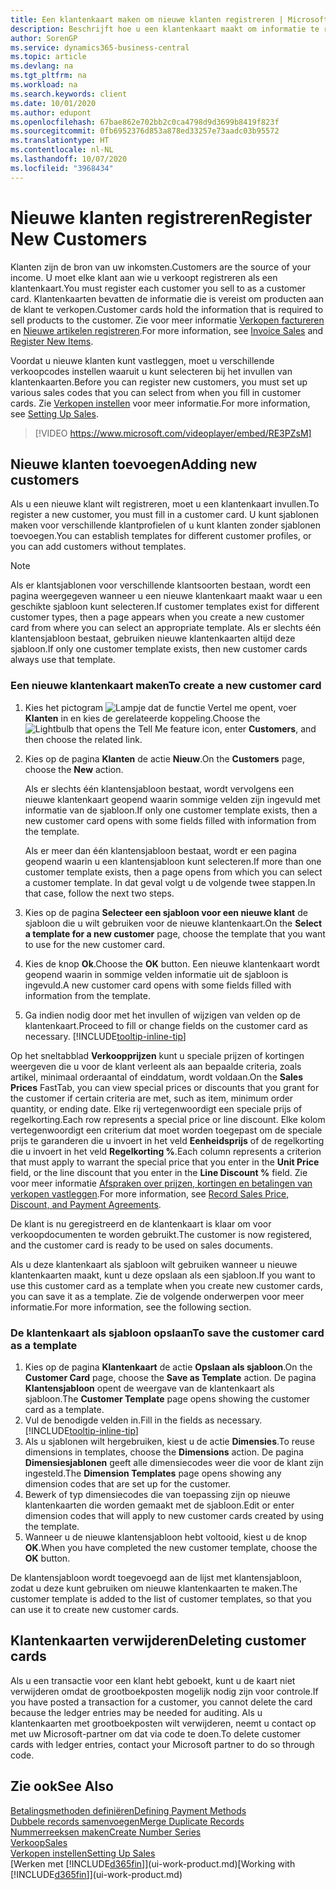 ```yaml
---
title: Een klantenkaart maken om nieuwe klanten registreren | Microsoft Docs
description: Beschrijft hoe u een klantenkaart maakt om informatie te registreren over elke nieuwe klant of cliënt aan wie u verkoopt.
author: SorenGP
ms.service: dynamics365-business-central
ms.topic: article
ms.devlang: na
ms.tgt_pltfrm: na
ms.workload: na
ms.search.keywords: client
ms.date: 10/01/2020
ms.author: edupont
ms.openlocfilehash: 67bae862e702bb2c0ca4798d9d3699b8419f823f
ms.sourcegitcommit: 0fb6952376d853a878ed33257e73aadc03b95572
ms.translationtype: HT
ms.contentlocale: nl-NL
ms.lasthandoff: 10/07/2020
ms.locfileid: "3968434"
---
```

# <a name="register-new-customers"></a><span data-ttu-id="efde9-103">Nieuwe klanten registreren</span><span class="sxs-lookup"><span data-stu-id="efde9-103">Register New Customers</span></span>

<span data-ttu-id="efde9-104">Klanten zijn de bron van uw inkomsten.</span><span class="sxs-lookup"><span data-stu-id="efde9-104">Customers are the source of your income.</span></span> <span data-ttu-id="efde9-105">U moet elke klant aan wie u verkoopt registreren als een klantenkaart.</span><span class="sxs-lookup"><span data-stu-id="efde9-105">You must register each customer you sell to as a customer card.</span></span> <span data-ttu-id="efde9-106">Klantenkaarten bevatten de informatie die is vereist om producten aan de klant te verkopen.</span><span class="sxs-lookup"><span data-stu-id="efde9-106">Customer cards hold the information that is required to sell products to the customer.</span></span> <span data-ttu-id="efde9-107">Zie voor meer informatie [Verkopen factureren](sales-how-invoice-sales.md) en [Nieuwe artikelen registreren](inventory-how-register-new-items.md).</span><span class="sxs-lookup"><span data-stu-id="efde9-107">For more information, see [Invoice Sales](sales-how-invoice-sales.md) and [Register New Items](inventory-how-register-new-items.md).</span></span>  

<span data-ttu-id="efde9-108">Voordat u nieuwe klanten kunt vastleggen, moet u verschillende verkoopcodes instellen waaruit u kunt selecteren bij het invullen van klantenkaarten.</span><span class="sxs-lookup"><span data-stu-id="efde9-108">Before you can register new customers, you must set up various sales codes that you can select from when you fill in customer cards.</span></span> <span data-ttu-id="efde9-109">Zie [Verkopen instellen](sales-setup-sales.md) voor meer informatie.</span><span class="sxs-lookup"><span data-stu-id="efde9-109">For more information, see [Setting Up Sales](sales-setup-sales.md).</span></span>

> [!VIDEO https://www.microsoft.com/videoplayer/embed/RE3PZsM]

## <a name="adding-new-customers"></a><span data-ttu-id="efde9-110">Nieuwe klanten toevoegen</span><span class="sxs-lookup"><span data-stu-id="efde9-110">Adding new customers</span></span>

<span data-ttu-id="efde9-111">Als u een nieuwe klant wilt registreren, moet u een klantenkaart invullen.</span><span class="sxs-lookup"><span data-stu-id="efde9-111">To register a new customer, you must fill in a customer card.</span></span> <span data-ttu-id="efde9-112">U kunt sjablonen maken voor verschillende klantprofielen of u kunt klanten zonder sjablonen toevoegen.</span><span class="sxs-lookup"><span data-stu-id="efde9-112">You can establish templates for different customer profiles, or you can add customers without templates.</span></span>  

> [!NOTE]  
> <span data-ttu-id="efde9-113">Als er klantsjablonen voor verschillende klantsoorten bestaan, wordt een pagina weergegeven wanneer u een nieuwe klantenkaart maakt waar u een geschikte sjabloon kunt selecteren.</span><span class="sxs-lookup"><span data-stu-id="efde9-113">If customer templates exist for different customer types, then a page appears when you create a new customer card from where you can select an appropriate template.</span></span> <span data-ttu-id="efde9-114">Als er slechts één klantensjabloon bestaat, gebruiken nieuwe klantenkaarten altijd deze sjabloon.</span><span class="sxs-lookup"><span data-stu-id="efde9-114">If only one customer template exists, then new customer cards always use that template.</span></span>  

### <a name="to-create-a-new-customer-card"></a><span data-ttu-id="efde9-115">Een nieuwe klantenkaart maken</span><span class="sxs-lookup"><span data-stu-id="efde9-115">To create a new customer card</span></span>

1. <span data-ttu-id="efde9-116">Kies het pictogram ![Lampje dat de functie Vertel me opent](media/ui-search/search_small.png "Vertel me wat u wilt doen"), voer **Klanten** in en kies de gerelateerde koppeling.</span><span class="sxs-lookup"><span data-stu-id="efde9-116">Choose the ![Lightbulb that opens the Tell Me feature](media/ui-search/search_small.png "Tell me what you want to do") icon, enter **Customers**, and then choose the related link.</span></span>  
2. <span data-ttu-id="efde9-117">Kies op de pagina **Klanten** de actie **Nieuw**.</span><span class="sxs-lookup"><span data-stu-id="efde9-117">On the **Customers** page, choose the **New** action.</span></span>

    <span data-ttu-id="efde9-118">Als er slechts één klantensjabloon bestaat, wordt vervolgens een nieuwe klantenkaart geopend waarin sommige velden zijn ingevuld met informatie van de sjabloon.</span><span class="sxs-lookup"><span data-stu-id="efde9-118">If only one customer template exists, then a new customer card opens with some fields filled with information from the template.</span></span>

    <span data-ttu-id="efde9-119">Als er meer dan één klantensjabloon bestaat, wordt er een pagina geopend waarin u een klantensjabloon kunt selecteren.</span><span class="sxs-lookup"><span data-stu-id="efde9-119">If more than one customer template exists, then a page opens from which you can select a customer template.</span></span> <span data-ttu-id="efde9-120">In dat geval volgt u de volgende twee stappen.</span><span class="sxs-lookup"><span data-stu-id="efde9-120">In that case, follow the next two steps.</span></span>
3. <span data-ttu-id="efde9-121">Kies op de pagina **Selecteer een sjabloon voor een nieuwe klant** de sjabloon die u wilt gebruiken voor de nieuwe klantenkaart.</span><span class="sxs-lookup"><span data-stu-id="efde9-121">On the **Select a template for a new customer** page, choose the template that you want to use for the new customer card.</span></span>
4. <span data-ttu-id="efde9-122">Kies de knop **Ok**.</span><span class="sxs-lookup"><span data-stu-id="efde9-122">Choose the **OK** button.</span></span> <span data-ttu-id="efde9-123">Een nieuwe klantenkaart wordt geopend waarin in sommige velden informatie uit de sjabloon is ingevuld.</span><span class="sxs-lookup"><span data-stu-id="efde9-123">A new customer card opens with some fields filled with information from the template.</span></span>  
5. <span data-ttu-id="efde9-124">Ga indien nodig door met het invullen of wijzigen van velden op de klantenkaart.</span><span class="sxs-lookup"><span data-stu-id="efde9-124">Proceed to fill or change fields on the customer card as necessary.</span></span> [!INCLUDE[tooltip-inline-tip](includes/tooltip-inline-tip_md.md)]

<span data-ttu-id="efde9-125">Op het sneltabblad **Verkoopprijzen** kunt u speciale prijzen of kortingen weergeven die u voor de klant verleent als aan bepaalde criteria, zoals artikel, minimaal orderaantal of einddatum, wordt voldaan.</span><span class="sxs-lookup"><span data-stu-id="efde9-125">On the **Sales Prices** FastTab, you can view special prices or discounts that you grant for the customer if certain criteria are met, such as item, minimum order quantity, or ending date.</span></span> <span data-ttu-id="efde9-126">Elke rij vertegenwoordigt een speciale prijs of regelkorting.</span><span class="sxs-lookup"><span data-stu-id="efde9-126">Each row represents a special price or line discount.</span></span> <span data-ttu-id="efde9-127">Elke kolom vertegenwoordigt een criterium dat moet worden toegepast om de speciale prijs te garanderen die u invoert in het veld **Eenheidsprijs** of de regelkorting die u invoert in het veld **Regelkorting %**.</span><span class="sxs-lookup"><span data-stu-id="efde9-127">Each column represents a criterion that must apply to warrant the special price that you enter in the **Unit Price** field, or the line discount that you enter in the **Line Discount %** field.</span></span> <span data-ttu-id="efde9-128">Zie voor meer informatie [Afspraken over prijzen, kortingen en betalingen van verkopen vastleggen](sales-how-record-sales-price-discount-payment-agreements.md).</span><span class="sxs-lookup"><span data-stu-id="efde9-128">For more information, see [Record Sales Price, Discount, and Payment Agreements](sales-how-record-sales-price-discount-payment-agreements.md).</span></span>

<span data-ttu-id="efde9-129">De klant is nu geregistreerd en de klantenkaart is klaar om voor verkoopdocumenten te worden gebruikt.</span><span class="sxs-lookup"><span data-stu-id="efde9-129">The customer is now registered, and the customer card is ready to be used on sales documents.</span></span>

<span data-ttu-id="efde9-130">Als u deze klantenkaart als sjabloon wilt gebruiken wanneer u nieuwe klantenkaarten maakt, kunt u deze opslaan als een sjabloon.</span><span class="sxs-lookup"><span data-stu-id="efde9-130">If you want to use this customer card as a template when you create new customer cards, you can save it as a template.</span></span> <span data-ttu-id="efde9-131">Zie de volgende onderwerpen voor meer informatie.</span><span class="sxs-lookup"><span data-stu-id="efde9-131">For more information, see the following section.</span></span>  

### <a name="to-save-the-customer-card-as-a-template"></a><span data-ttu-id="efde9-132">De klantenkaart als sjabloon opslaan</span><span class="sxs-lookup"><span data-stu-id="efde9-132">To save the customer card as a template</span></span>

1. <span data-ttu-id="efde9-133">Kies op de pagina **Klantenkaart** de actie **Opslaan als sjabloon**.</span><span class="sxs-lookup"><span data-stu-id="efde9-133">On the **Customer Card** page, choose the **Save as Template** action.</span></span> <span data-ttu-id="efde9-134">De pagina **Klantensjabloon** opent de weergave van de klantenkaart als sjabloon.</span><span class="sxs-lookup"><span data-stu-id="efde9-134">The **Customer Template** page opens showing the customer card as a template.</span></span>
2. <span data-ttu-id="efde9-135">Vul de benodigde velden in.</span><span class="sxs-lookup"><span data-stu-id="efde9-135">Fill in the fields as necessary.</span></span> [!INCLUDE[tooltip-inline-tip](includes/tooltip-inline-tip_md.md)]
3. <span data-ttu-id="efde9-136">Als u sjablonen wilt hergebruiken, kiest u de actie **Dimensies**.</span><span class="sxs-lookup"><span data-stu-id="efde9-136">To reuse dimensions in templates, choose the **Dimensions** action.</span></span> <span data-ttu-id="efde9-137">De pagina **Dimensiesjablonen** geeft alle dimensiecodes weer die voor de klant zijn ingesteld.</span><span class="sxs-lookup"><span data-stu-id="efde9-137">The **Dimension Templates** page opens showing any dimension codes that are set up for the customer.</span></span>
4. <span data-ttu-id="efde9-138">Bewerk of typ dimensiecodes die van toepassing zijn op nieuwe klantenkaarten die worden gemaakt met de sjabloon.</span><span class="sxs-lookup"><span data-stu-id="efde9-138">Edit or enter dimension codes that will apply to new customer cards created by using the template.</span></span>  
5. <span data-ttu-id="efde9-139">Wanneer u de nieuwe klantensjabloon hebt voltooid, kiest u de knop **OK**.</span><span class="sxs-lookup"><span data-stu-id="efde9-139">When you have completed the new customer template, choose the **OK** button.</span></span>

<span data-ttu-id="efde9-140">De klantensjabloon wordt toegevoegd aan de lijst met klantensjabloon, zodat u deze kunt gebruiken om nieuwe klantenkaarten te maken.</span><span class="sxs-lookup"><span data-stu-id="efde9-140">The customer template is added to the list of customer templates, so that you can use it to create new customer cards.</span></span>

## <a name="deleting-customer-cards"></a><span data-ttu-id="efde9-141">Klantenkaarten verwijderen</span><span class="sxs-lookup"><span data-stu-id="efde9-141">Deleting customer cards</span></span>

<span data-ttu-id="efde9-142">Als u een transactie voor een klant hebt geboekt, kunt u de kaart niet verwijderen omdat de grootboekposten mogelijk nodig zijn voor controle.</span><span class="sxs-lookup"><span data-stu-id="efde9-142">If you have posted a transaction for a customer, you cannot delete the card because the ledger entries may be needed for auditing.</span></span> <span data-ttu-id="efde9-143">Als u klantenkaarten met grootboekposten wilt verwijderen, neemt u contact op met uw Microsoft-partner om dat via code te doen.</span><span class="sxs-lookup"><span data-stu-id="efde9-143">To delete customer cards with ledger entries, contact your Microsoft partner to do so through code.</span></span>  

## <a name="see-also"></a><span data-ttu-id="efde9-144">Zie ook</span><span class="sxs-lookup"><span data-stu-id="efde9-144">See Also</span></span>

[<span data-ttu-id="efde9-145">Betalingsmethoden definiëren</span><span class="sxs-lookup"><span data-stu-id="efde9-145">Defining Payment Methods</span></span>](finance-payment-methods.md)  
[<span data-ttu-id="efde9-146">Dubbele records samenvoegen</span><span class="sxs-lookup"><span data-stu-id="efde9-146">Merge Duplicate Records</span></span>](sales-how-merge-duplicate-records.md)  
[<span data-ttu-id="efde9-147">Nummerreeksen maken</span><span class="sxs-lookup"><span data-stu-id="efde9-147">Create Number Series</span></span>](ui-create-number-series.md)  
[<span data-ttu-id="efde9-148">Verkoop</span><span class="sxs-lookup"><span data-stu-id="efde9-148">Sales</span></span>](sales-manage-sales.md)  
[<span data-ttu-id="efde9-149">Verkopen instellen</span><span class="sxs-lookup"><span data-stu-id="efde9-149">Setting Up Sales</span></span>](sales-setup-sales.md)  
<span data-ttu-id="efde9-150">[Werken met [!INCLUDE[d365fin](includes/d365fin_md.md)]](ui-work-product.md)</span><span class="sxs-lookup"><span data-stu-id="efde9-150">[Working with [!INCLUDE[d365fin](includes/d365fin_md.md)]](ui-work-product.md)</span></span>  
